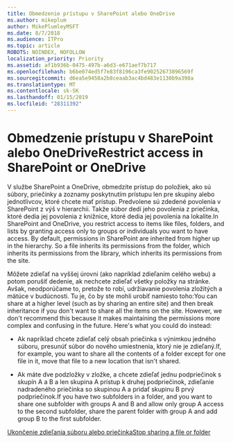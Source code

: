 ```yaml
---
title: Obmedzenie prístupu v SharePoint alebo OneDrive
ms.author: mikeplum
author: MikePlumleyMSFT
ms.date: 8/7/2018
ms.audience: ITPro
ms.topic: article
ROBOTS: NOINDEX, NOFOLLOW
localization_priority: Priority
ms.assetid: af1b936b-0475-497b-a6d3-e671aef7b717
ms.openlocfilehash: b6be074ed5f7e83f8196ca3fe90252673896569f
ms.sourcegitcommit: d6ea5e9458a2b8ceaab3ac4bd483e1130b9a398a
ms.translationtype: MT
ms.contentlocale: sk-SK
ms.lasthandoff: 01/15/2019
ms.locfileid: "28311392"
---
```

# <a name="restrict-access-in-sharepoint-or-onedrive"></a><span data-ttu-id="82e49-102">Obmedzenie prístupu v SharePoint alebo OneDrive</span><span class="sxs-lookup"><span data-stu-id="82e49-102">Restrict access in SharePoint or OneDrive</span></span>

<span data-ttu-id="82e49-p101">V službe SharePoint a OneDrive, obmedzíte prístup do položiek, ako sú súbory, priečinky a zoznamy poskytnutím prístupu len pre skupiny alebo jednotlivcov, ktoré chcete mať prístup. Predvolene sú zdedené povolenia v SharePoint z výš v hierarchii. Takže súbor dedí jeho povolenia z priečinka, ktoré dedia jej povolenia z knižnice, ktoré dedia jej povolenia na lokalite.</span><span class="sxs-lookup"><span data-stu-id="82e49-p101">In SharePoint and OneDrive, you restrict access to items like files, folders, and lists by granting access only to groups or individuals you want to have access. By default, permissions in SharePoint are inherited from higher up in the hierarchy. So a file inherits its permissions from the folder, which inherits its permissions from the library, which inherits its permissions from the site.</span></span>
  
<span data-ttu-id="82e49-p102">Môžete zdieľať na vyššej úrovni (ako napríklad zdieľaním celého webu) a potom porušiť dedenie, ak nechcete zdieľať všetky položky na stránke. Avšak, neodporúčame to, pretože to robí, udržiavanie povolenia zložitých a mätúce v budúcnosti. Tu je, čo by ste mohli urobiť namiesto toho:</span><span class="sxs-lookup"><span data-stu-id="82e49-p102">You can share at a higher level (such as by sharing an entire site) and then break inheritance if you don't want to share all the items on the site. However, we don't recommend this because it makes maintaining the permissions more complex and confusing in the future. Here's what you could do instead:</span></span>
  
- <span data-ttu-id="82e49-109">Ak napríklad chcete zdieľať celý obsah priečinka s výnimkou jedného súboru, presunúť súbor do nového umiestnenia, ktorý nie je zdieľaný.</span><span class="sxs-lookup"><span data-stu-id="82e49-109">If, for example, you want to share all the contents of a folder except for one file in it, move that file to a new location that isn't shared.</span></span>
    
- <span data-ttu-id="82e49-110">Ak máte dve podzložky v zložke, a chcete zdieľať jednu podpriečinok s skupín A a B a len skupina A prístup k druhej podpriečinok, zdieľanie nadradeného priečinka so skupinou A a pridať skupinu B prvý podpriečinok.</span><span class="sxs-lookup"><span data-stu-id="82e49-110">If you have two subfolders in a folder, and you want to share one subfolder with groups A and B and allow only group A access to the second subfolder, share the parent folder with group A and add group B to the first subfolder.</span></span>
    
[<span data-ttu-id="82e49-111">Ukončenie zdieľania súboru alebo priečinka</span><span class="sxs-lookup"><span data-stu-id="82e49-111">Stop sharing a file or folder </span></span>](https://go.microsoft.com/fwlink/?linkid=2008861)
  

